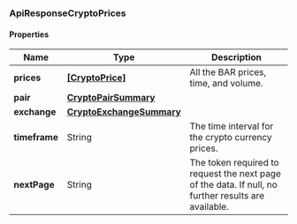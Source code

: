 
[//]: # (CLASS:ApiResponseCryptoPrices)

[//]: # (KIND:object)

### ApiResponseCryptoPrices

#### Properties

[//]: # (START_DEFINITION)

Name | Type | Description
------------ | ------------- | -------------
**prices** | [**[CryptoPrice]**](CryptoPrice.md) | All the BAR prices, time, and volume. &nbsp;
**pair** | [**CryptoPairSummary**](CryptoPairSummary.md) |  &nbsp;
**exchange** | [**CryptoExchangeSummary**](CryptoExchangeSummary.md) |  &nbsp;
**timeframe** | String | The time interval for the crypto currency prices. &nbsp;
**nextPage** | String | The token required to request the next page of the data. If null, no further results are available. &nbsp;

[//]: # (END_DEFINITION)


[//]: # (CONTAINED_CLASS:CryptoPrice)


[//]: # (CONTAINED_CLASS:CryptoPairSummary)


[//]: # (CONTAINED_CLASS:CryptoExchangeSummary)





